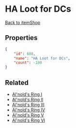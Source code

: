 # HA Loot for DCs

<no description available>

[Back to itemShop](../item-shops.md)

## Properties

```json
{
    "id": 608,
    "name": "HA Loot for DCs",
    "count": -100
}
```

## Related

- [Al'nold's Ring I](../items/18434-al-nold-s-ring-i.md)
- [Al'nold's Ring II](../items/18435-al-nold-s-ring-ii.md)
- [Al'nold's Ring III](../items/18436-al-nold-s-ring-iii.md)
- [Al'nold's Ring IV](../items/18437-al-nold-s-ring-iv.md)
- [Al'nold's Ring V](../items/18438-al-nold-s-ring-v.md)
- [Al'nold's Ring VI](../items/18439-al-nold-s-ring-vi.md)

